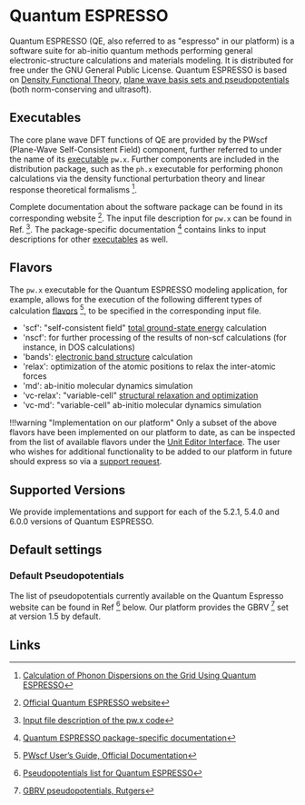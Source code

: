 # Quantum ESPRESSO

Quantum ESPRESSO (QE, also referred to as "espresso" in our platform) is a software suite for ab-initio quantum methods performing general electronic-structure calculations and materials modeling. It is distributed for free under the GNU General Public License. Quantum ESPRESSO is based on [Density Functional Theory](../../models-directory/dft/overview.md), [plane wave basis sets and pseudopotentials](../../methods-directory/pseudopotential/overview.md) (both norm-conserving and ultrasoft). 

## Executables

The core plane wave DFT functions of QE are provided by the PWscf (Plane-Wave Self-Consistent Field) component, further referred to under the name of its [executable](../../software/components/executables.md) `pw.x`. Further components are included in the distribution package, such as the `ph.x` executable for performing phonon calculations via the density functional perturbation theory and linear response theoretical formalisms [^8].

Complete documentation about the software package can be found in its corresponding website [^1]. The input file description for `pw.x` can be found in Ref. [^2]. The package-specific documentation [^3] contains links to input descriptions for other [executables](../../software/components/executables.md) as well.

## Flavors

The `pw.x` executable for the Quantum ESPRESSO modeling application, for example, allows for the execution of the following different types of calculation [flavors](../../software/components/flavors.md) [^4], to be specified in the corresponding input file.

- 'scf': "self-consistent field" [total ground-state energy](../../properties-directory/scalar/total-energy.md) calculation    
- 'nscf': for further processing of the results of non-scf calculations (for instance, in DOS calculations)
- 'bands': [electronic band structure](../../properties-directory/non-scalar/bandstructure.md) calculation
- 'relax': optimization of the atomic positions to relax the inter-atomic forces 
- 'md': ab-initio molecular dynamics simulation
- 'vc-relax': "variable-cell" [structural relaxation and optimization](../../workflows/addons/structural-relaxation.md)
- 'vc-md': "variable-cell" ab-initio molecular dynamics simulation

!!!warning "Implementation on our platform"
    Only a subset of the above flavors have been implemented on our platform to date, as can be inspected from the list of available flavors under the [Unit Editor Interface](../../workflow-designer/unit-editor.md#application). The user who wishes for additional functionality to be added to our platform in future should express so via a [support request](../../ui/support.md).
    
## Supported Versions

We provide implementations and support for each of the 5.2.1, 5.4.0 and 6.0.0 versions of Quantum ESPRESSO.

## Default settings

### Default Pseudopotentials

The list of pseudopotentials currently available on the Quantum Espresso website can be found in Ref [^5] below. Our platform provides the GBRV [^6] set at version 1.5 by default.

## Links

[^1]: [Official Quantum ESPRESSO website](https://www.quantum-espresso.org/)
[^2]: [Input file description of the pw.x code](https://www.quantum-espresso.org/Doc/INPUT_PW.html)
[^3]: [Quantum ESPRESSO package-specific documentation](https://www.quantum-espresso.org/resources/users-manual/specific-documentation)
[^4]: [PWscf User’s Guide, Official Documentation](https://www.quantum-espresso.org/Doc/pw_user_guide.pdf)
[^5]: [Pseudopotentials list for Quantum ESPRESSO](http://www.quantum-espresso.org/pseudopotentials/)
[^6]: [GBRV pseudopotentials, Rutgers](https://www.physics.rutgers.edu/gbrv/)
[^7]: [Official Quantum ESPRESSO GitHub repository](https://github.com/QEF/q-e/tags)
[^8]: [Calculation of Phonon Dispersions on the Grid Using Quantum ESPRESSO](http://users.ictp.it/~pub_off/lectures/lns024/10-giannozzi/10-giannozzi.pdf)
